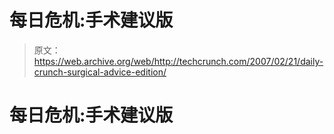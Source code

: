 # 每日危机:手术建议版

> 原文：<https://web.archive.org/web/http://techcrunch.com/2007/02/21/daily-crunch-surgical-advice-edition/>

# 每日危机:手术建议版